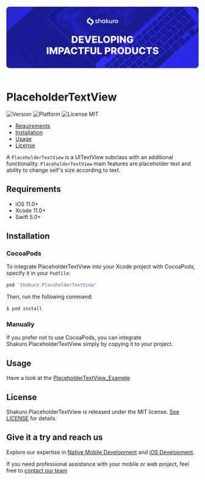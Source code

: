 ![Shakuro PlaceholderTextView](Resources/title_image.png)
<br><br>
# PlaceholderTextView
![Version](https://img.shields.io/badge/version-1.0.0-blue.svg)
![Platform](https://img.shields.io/badge/platform-iOS-lightgrey.svg)
![License MIT](https://img.shields.io/badge/license-MIT-green.svg)

- [Requirements](#requirements)
- [Installation](#installation)
- [Usage](#usage)
- [License](#license)

A `PlaceholderTextView` is a UITextView subclass with an additional functionality. `PlaceholderTextView` main features are placeholder text and ability to change self's size according to text.

## Requirements

- iOS 11.0+
- Xcode 11.0+
- Swift 5.0+

## Installation

### CocoaPods

To integrate PlaceholderTextView into your Xcode project with CocoaPods, specify it in your `Podfile`:

```ruby
pod 'Shakuro.PlaceholderTextView'
```

Then, run the following command:

```bash
$ pod install
```

### Manually

If you prefer not to use CocoaPods, you can integrate Shakuro.PlaceholderTextView simply by copying it to your project.

## Usage

Have a look at the [PlaceholderTextView_Example](https://github.com/shakurocom/PlaceholderTextView/tree/master/PlaceholderTextView_Example)

## License

Shakuro.PlaceholderTextView is released under the MIT license. [See LICENSE](https://github.com/shakurocom/PlaceholderTextView/blob/master/LICENSE.md) for details.

## Give it a try and reach us

Explore our expertise in <a href="https://shakuro.com/services/native-mobile-development/?utm_source=github&utm_medium=repository&utm_campaign=placeholder-text-view">Native Mobile Development</a> and <a href="https://shakuro.com/services/ios-dev/?utm_source=github&utm_medium=repository&utm_campaign=placeholder-text-view">iOS Development</a>.</p>

If you need professional assistance with your mobile or web project, feel free to <a href="https://shakuro.com/get-in-touch/?utm_source=github&utm_medium=repository&utm_campaign=placeholder-text-view">contact our team</a>


